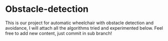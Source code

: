# Obstacle-detection
 This is our project for automatic wheelchair with obstacle detection and avoidance,
 I will attach all the algorithms tried and experimented below.
 Feel free to add new content, just commit in sub branch!

